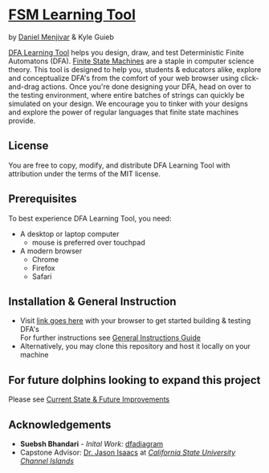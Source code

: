 # [FSM Learning Tool](https://danielmenjivar.cikeys.com)

by [Daniel Menjivar](https://danmenjivar.com) & Kyle Guieb  

[DFA Learning Tool](linkhereplease) helps you design, draw, and test Deterministic Finite Automatons (DFA). [Finite State Machines](https://brilliant.org/wiki/finite-state-machines/) are a staple in computer science theory. This tool is designed to help you, students & educators alike, explore and conceptualize DFA's from the comfort of your web browser using click-and-drag actions. Once you're done designing your DFA, head on over to the testing environment, where entire batches of strings can quickly be simulated on your design. We encourage you to tinker with your designs and explore the power of regular languages that finite state machines provide. 

## License
You are free to copy, modify, and distribute DFA Learning Tool with attribution under the terms of the MIT license.

## Prerequisites 
To best experience DFA Learning Tool, you need:
- A desktop or laptop computer
    - mouse is preferred over touchpad
- A modern browser
    - Chrome
    - Firefox
    - Safari

## Installation & General Instruction
- Visit [link goes here]() with your browser to get started building & testing DFA's  
For further instructions see [General Instructions Guide](/HOWTO.md)
- Alternatively, you may clone this repository and host it locally on your machine

## For future dolphins looking to expand this project
Please see [Current State & Future Improvements](improve.md)

## Acknowledgements
* **Suebsh Bhandari** - *Inital Work:* [dfadiagram](https://dfadiagram.herokuapp.com)  
* Capstone Advisor: [Dr. Jason Isaacs](http://isaacs.cs.csuci.edu/index.html) at [*California State University Channel Islands*](https://www.csuci.edu)  


